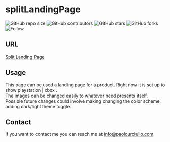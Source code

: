 # splitLandingPage

![GitHub repo size](https://img.shields.io/github/repo-size/paolourciullo/splitLandingPage)
![GitHub contributors](https://img.shields.io/github/contributors/paolourciullo/splitLandingPage)
![GitHub stars](https://img.shields.io/github/stars/paolourciullo/splitLandingPage?style=social)
![GitHub forks](https://img.shields.io/github/forks/paolourciullo/splitLandingPage?style=social)
![Follow](https://img.shields.io/twitter/follow/paolo__init__?style=social)

## URL
[Split Landing Page](https://paolourciullo.github.io/splitLandingPage/)

## Usage
This page can be used a landing page for a product.  Right now it is set up to show playstation | xbox .  
The images can be changed easily to whatever need presents itself.  Possible future changes could involve making changing the color scheme, adding dark/light theme toggle.  



## Contact

If you want to contact me you can reach me at <info@paolourciullo.com>.
